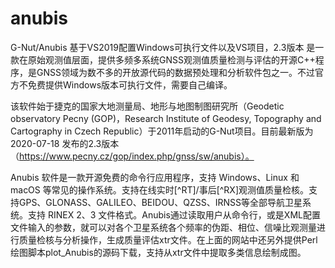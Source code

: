 # anubis
G-Nut/Anubis 基于VS2019配置Windows可执行文件以及VS项目，2.3版本
是一款在原始观测值层面，提供多频多系统GNSS观测值质量检测与评估的开源C++程序，是GNSS领域为数不多的开放源代码的数据预处理和分析软件包之一。不过官方不免费提供Windows版本可执行文件，需要自己编译。

该软件始于捷克的国家大地测量局、地形与地图制图研究所（Geodetic observatory Pecny (GOP)，Research Institute of Geodesy, Topography and Cartography in Czech Republic）于2011年启动的G-Nut项目。目前最新版为2020-07-18 发布的2.3版本（https://www.pecny.cz/gop/index.php/gnss/sw/anubis）。

Anubis 软件是一款开源免费的命令行应用程序，支持 Windows、Linux 和 macOS 等常见的操作系统。支持在线实时[^RT]/事后[^RX]观测值质量检核。支持GPS、GLONASS、GALILEO、BEIDOU、QZSS、IRNSS等全部导航卫星系统。支持 RINEX 2、3 文件格式。Anubis通过读取用户从命令行，或是XML配置文件输入的参数，就可以对各个卫星系统各个频率的伪距、相位、信噪比观测量进行质量检核与分析操作，生成质量评估xtr文件。在上面的网站中还另外提供Perl绘图脚本plot_Anubis的源码下载，支持从xtr文件中提取多类信息绘制成图。
